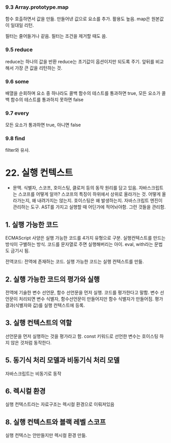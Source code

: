 ### 9.3 Array.prototype.map

함수 호출하면서 값을 만듦. 만들어낸 값으로 요소를 추가. 활용도 높음.
map은 원본값이 일대일 리턴.

필터는 줄어들거나 같음. 필터는 조건을 제거할 때도 씀.

### 9.5 reduce
reduce는 하나의 값을 반환
reduce는 초기값이 옵션이지만 되도록 주기.
앞뒤를 비교해서 가장 큰 값을 리턴하는 것.

### 9.6 some
배열을 순회하며 요소 중 하나라도 콜백 함수의 테스트를 통과하면 true, 모든 요소가 콜백 함수의 테스트를 통과하지 못하면 false

### 9.7 every
모든 요소가 통과하면 true, 아니면 false

### 9.8 find
filter와 유사.


# 22. 실행 컨텍스트
- 문맥. 식별자, 스코프, 호이스팅, 클로저 등의 동작 원리를 담고 있음. 자바스크립트는 스코프를 어떻게 알까? 스코프의 특징이 하위에서 상위로 올라가는 것. 어떻게 올라가는지, 왜 내려가지는 않는지. 호이스팅은 왜 발생하는지.
자바스크립트 엔진이 관리하는 도구. AST를 가지고 실행할 때 어딘가에 적어놔야함. 그런 것들을 관리함.

## 1. 실행 가능한 코드
ECMAScript 사양은 실행 가능한 코드를 4가지 유형으로 구분. 실행컨텍스트를 만드는 방식이 구별하는 방식.
코드를 문자열로 주면 실행해버리는 아이.
eval, with라는 문법도 금기시 됨.

전역코드: 전역에 존재하는 코드.
실행 가능한 코드는 실행 컨텍스트를 만듦.

## 2. 실행 가능한 코드의 평가와 실행
전역에 기술한 변수 선언문, 함수 선언문을 먼저 실행. 코드를 평가한다고 말함.
변수 선언문이 처리되면 변수 식별자, 함수선언문이 만들어지만 함수 식별자가 만들어짐. 평가 결과(식별자와 값)를 실행 컨텍스트에 등록.

## 3. 실행 컨텍스트의 역할
선언문을 먼저 실행하는 것을 평가라고 함. const 키워드로 선언한 변수는 호이스팅 하지 않은 것처럼 동작한다.

## 5. 동기식 처리 모델과 비동기식 처리 모델
자바스크립트는 비동기로 동작

## 6. 렉시컬 환경
실행 컨텍스트라는 자료구조는 렉시컬 환경으로 이뤄져있음

## 8. 실행 컨텍스트와 블랙 레벨 스코프
실행 컨텍스는 안만들지만 렉시컬 환경 만듦.